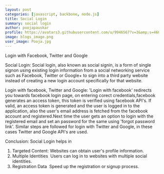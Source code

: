 ```yaml
---
layout: post
categories: [javascript, backbone, node.js]
title: Social Login
summary: social login
author: poojapauskar
profile: https://avatars3.githubusercontent.com/u/9946567?v=3&amp;s=460
image: blogs_image.png
user_image: Pooja.jpg
---
```


Login with Facebook, Twitter and Google

Social Login: 
Social login, also known as social sign­in, is a form of single sign­on using existing login information from a social networking service such as Facebook, Twitter or Google+ to sign into a third party website instead of creating a new login account specifically for that website.

Login with facebook, Twitter and Google: 
'Login with facebook' redirects you towards facebook login page, on entering corect credentials,facebook generates an access token, this token is verified using facebook API's. If valid, an access token is generated and the user is logged in to the application, also the user's email address is fetched from the facebook account and registered.Next time the user gets an option to login with the registered email and set an password for the same using 'forgot password link'.
	Similar steps are followed for login with Twitter and Google, in these cases Twitter and Google API's are used.

Conclusion:
Social Login helps in
1. Targeted Content: Websites can obtain user's profile information.
2. Multiple Identities ­ Users can log in to websites with multiple social identities.
3. Registration Data ­ Speed up the registration or sign­up process.


